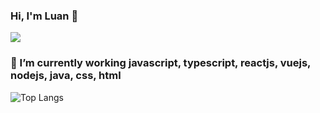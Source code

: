 ### Hi, I'm Luan 👋
![](https://komarev.com/ghpvc/?username=your-github-chienthan-03&color=green)
### 🔭 I’m currently working javascript, typescript, reactjs, vuejs, nodejs, java, css, html
![Top Langs](https://github-readme-stats.vercel.app/api/top-langs/?username=chienthan-03&theme=tokyonight)


<!--
**chienthan-03/chienthan-03** is a ✨ _special_ ✨ repository because its `README.md` (this file) appears on your GitHub profile.

Here are some ideas to get you started:

- 

-->

